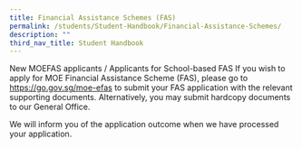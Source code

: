 ```yaml
---
title: Financial Assistance Schemes (FAS)
permalink: /students/Student-Handbook/Financial-Assistance-Schemes/
description: ""
third_nav_title: Student Handbook
---
```

New MOEFAS applicants / Applicants for School-based FAS
If you wish to apply for MOE Financial Assistance Scheme (FAS), please go to https://go.gov.sg/moe-efas to submit your FAS application with the relevant supporting documents. Alternatively, you may submit hardcopy documents to our General Office.

We will inform you of the application outcome when we have processed your application.